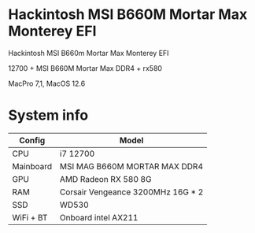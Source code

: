 # Hackintosh MSI B660M Mortar Max Monterey EFI
Hackintosh MSI B660m Mortar Max Monterey EFI

12700 + MSI B660M Mortar Max DDR4 + rx580

MacPro 7,1, MacOS 12.6

# System info

| Config        | Model                               |
|------------|------------------------------------|
| CPU        | i7 12700                           |
| Mainboard  | MSI MAG B660M MORTAR MAX DDR4      |
| GPU        | AMD Radeon RX 580 8G               |
| RAM        | Corsair Vengeance 3200MHz 16G * 2  |
| SSD        | WD530                              |
| WiFi + BT  | Onboard intel AX211                |
